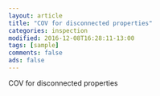 ```yaml
---
layout: article
title: "COV for disconnected properties"
categories: inspection
modified: 2016-12-08T16:28:11-13:00
tags: [sample]
comments: false
ads: false
---
```

COV for disconnected properties
